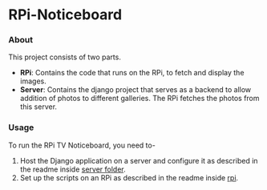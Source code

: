 # RPi-Noticeboard

### About
This project consists of two parts.
- **RPi**: Contains the code that runs on the RPi, to fetch and display the images.
- **Server**: Contains the django project that serves as a backend to allow addition of photos to different galleries. The RPi fetches the photos from this server.

### Usage

To run the RPi TV Noticeboard, you need to-
1. Host the Django application on a server and configure it as described in the readme inside [server folder](server).
2. Set up the scripts on an RPi as described in the readme inside [rpi](rpi).
